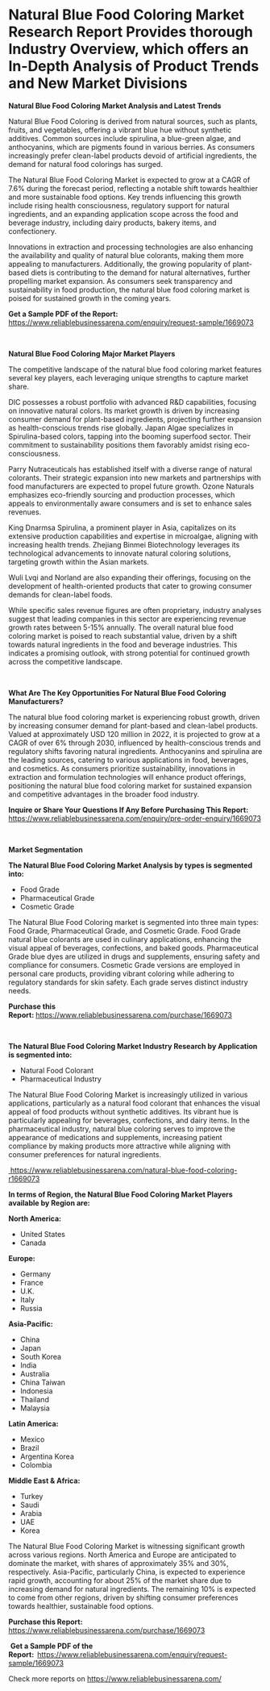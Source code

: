 <p><h1>Natural Blue Food Coloring Market Research Report Provides thorough Industry Overview, which offers an In-Depth Analysis of Product Trends and New Market Divisions</h1></p><p><strong>Natural Blue Food Coloring Market Analysis and Latest Trends</strong></p>
<p><p>Natural Blue Food Coloring is derived from natural sources, such as plants, fruits, and vegetables, offering a vibrant blue hue without synthetic additives. Common sources include spirulina, a blue-green algae, and anthocyanins, which are pigments found in various berries. As consumers increasingly prefer clean-label products devoid of artificial ingredients, the demand for natural food colorings has surged.</p><p>The Natural Blue Food Coloring Market is expected to grow at a CAGR of 7.6% during the forecast period, reflecting a notable shift towards healthier and more sustainable food options. Key trends influencing this growth include rising health consciousness, regulatory support for natural ingredients, and an expanding application scope across the food and beverage industry, including dairy products, bakery items, and confectionery.</p><p>Innovations in extraction and processing technologies are also enhancing the availability and quality of natural blue colorants, making them more appealing to manufacturers. Additionally, the growing popularity of plant-based diets is contributing to the demand for natural alternatives, further propelling market expansion. As consumers seek transparency and sustainability in food production, the natural blue food coloring market is poised for sustained growth in the coming years.</p></p>
<p><strong>Get a Sample PDF of the Report:&nbsp;</strong> <a href="https://www.reliablebusinessarena.com/enquiry/request-sample/1669073?utm_campaign=1905&utm_medium=2&utm_source=Github&utm_content=ia&utm_term=31032025&utm_id=natural-blue-food-coloring">https://www.reliablebusinessarena.com/enquiry/request-sample/1669073</a></p>
<p>&nbsp;</p>
<p><strong>Natural Blue Food Coloring Major Market Players</strong></p>
<p><p>The competitive landscape of the natural blue food coloring market features several key players, each leveraging unique strengths to capture market share. </p><p>DIC possesses a robust portfolio with advanced R&D capabilities, focusing on innovative natural colors. Its market growth is driven by increasing consumer demand for plant-based ingredients, projecting further expansion as health-conscious trends rise globally. Japan Algae specializes in Spirulina-based colors, tapping into the booming superfood sector. Their commitment to sustainability positions them favorably amidst rising eco-consciousness.</p><p>Parry Nutraceuticals has established itself with a diverse range of natural colorants. Their strategic expansion into new markets and partnerships with food manufacturers are expected to propel future growth. Ozone Naturals emphasizes eco-friendly sourcing and production processes, which appeals to environmentally aware consumers and is set to enhance sales revenues.</p><p>King Dnarmsa Spirulina, a prominent player in Asia, capitalizes on its extensive production capabilities and expertise in microalgae, aligning with increasing health trends. Zhejiang Binmei Biotechnology leverages its technological advancements to innovate natural coloring solutions, targeting growth within the Asian markets.</p><p>Wuli Lvqi and Norland are also expanding their offerings, focusing on the development of health-oriented products that cater to growing consumer demands for clean-label foods.</p><p>While specific sales revenue figures are often proprietary, industry analyses suggest that leading companies in this sector are experiencing revenue growth rates between 5-15% annually. The overall natural blue food coloring market is poised to reach substantial value, driven by a shift towards natural ingredients in the food and beverage industries. This indicates a promising outlook, with strong potential for continued growth across the competitive landscape.</p></p>
<p>&nbsp;</p>
<p><strong>What Are The Key Opportunities For Natural Blue Food Coloring Manufacturers?</strong></p>
<p><p>The natural blue food coloring market is experiencing robust growth, driven by increasing consumer demand for plant-based and clean-label products. Valued at approximately USD 120 million in 2022, it is projected to grow at a CAGR of over 6% through 2030, influenced by health-conscious trends and regulatory shifts favoring natural ingredients. Anthocyanins and spirulina are the leading sources, catering to various applications in food, beverages, and cosmetics. As consumers prioritize sustainability, innovations in extraction and formulation technologies will enhance product offerings, positioning the natural blue food coloring market for sustained expansion and competitive advantages in the broader food industry.</p></p>
<p><strong>Inquire or Share Your Questions If Any Before Purchasing This Report:</strong> <a href="https://www.reliablebusinessarena.com/enquiry/pre-order-enquiry/1669073?utm_campaign=1905&utm_medium=2&utm_source=Github&utm_content=ia&utm_term=31032025&utm_id=natural-blue-food-coloring">https://www.reliablebusinessarena.com/enquiry/pre-order-enquiry/1669073</a></p>
<p>&nbsp;</p>
<p><strong>Market Segmentation</strong></p>
<p><strong>The Natural Blue Food Coloring Market Analysis by types is segmented into:</strong></p>
<p><ul><li>Food Grade</li><li>Pharmaceutical Grade</li><li>Cosmetic Grade</li></ul></p>
<p><p>The Natural Blue Food Coloring market is segmented into three main types: Food Grade, Pharmaceutical Grade, and Cosmetic Grade. Food Grade natural blue colorants are used in culinary applications, enhancing the visual appeal of beverages, confections, and baked goods. Pharmaceutical Grade blue dyes are utilized in drugs and supplements, ensuring safety and compliance for consumers. Cosmetic Grade versions are employed in personal care products, providing vibrant coloring while adhering to regulatory standards for skin safety. Each grade serves distinct industry needs.</p></p>
<p><strong>Purchase this Report:&nbsp;</strong><a href="https://www.reliablebusinessarena.com/purchase/1669073?utm_campaign=1905&utm_medium=2&utm_source=Github&utm_content=ia&utm_term=31032025&utm_id=natural-blue-food-coloring">https://www.reliablebusinessarena.com/purchase/1669073</a></p>
<p>&nbsp;</p>
<p><strong>The Natural Blue Food Coloring Market Industry Research by Application is segmented into:</strong></p>
<p><ul><li>Natural Food Colorant</li><li>Pharmaceutical Industry</li></ul></p>
<p><p>The Natural Blue Food Coloring Market is increasingly utilized in various applications, particularly as a natural food colorant that enhances the visual appeal of food products without synthetic additives. Its vibrant hue is particularly appealing for beverages, confections, and dairy items. In the pharmaceutical industry, natural blue coloring serves to improve the appearance of medications and supplements, increasing patient compliance by making products more attractive while aligning with consumer preferences for natural ingredients.</p></p>
<p><a href="https://www.reliablebusinessarena.com/natural-blue-food-coloring-r1669073?utm_campaign=1905&utm_medium=2&utm_source=Github&utm_content=ia&utm_term=31032025&utm_id=natural-blue-food-coloring">&nbsp;https://www.reliablebusinessarena.com/natural-blue-food-coloring-r1669073</a></p>
<p><strong>In terms of Region, the Natural Blue Food Coloring Market Players available by Region are:</strong></p>
<p>
    <p> <strong> North America: </strong>
        <ul>
            <li>United States</li>
            <li>Canada</li>
        </ul>
        </p> 
    <p> <strong> Europe: </strong>
        <ul>
            <li>Germany</li>
            <li>France</li>
            <li>U.K.</li>
            <li>Italy</li>
            <li>Russia</li>
        </ul>
        </p> 
    <p> <strong> Asia-Pacific: </strong>
        <ul>
            <li>China</li>
            <li>Japan</li>
            <li>South Korea</li>
            <li>India</li>
            <li>Australia</li>
            <li>China Taiwan</li>
            <li>Indonesia</li>
            <li>Thailand</li>
            <li>Malaysia</li>
        </ul>
        </p> 
    <p> <strong> Latin America: </strong>
        <ul>
            <li>Mexico</li>
            <li>Brazil</li>
            <li>Argentina Korea</li>
            <li>Colombia</li>
        </ul>
        </p> 
    <p> <strong> Middle East & Africa: </strong>
        <ul>
            <li>Turkey</li>
            <li>Saudi</li>
            <li>Arabia</li>
            <li>UAE</li>
            <li>Korea</li>
        </ul>
    </p>
    </p>
<p><p>The Natural Blue Food Coloring Market is witnessing significant growth across various regions. North America and Europe are anticipated to dominate the market, with shares of approximately 35% and 30%, respectively. Asia-Pacific, particularly China, is expected to experience rapid growth, accounting for about 25% of the market share due to increasing demand for natural ingredients. The remaining 10% is expected to come from other regions, driven by shifting consumer preferences towards healthier, sustainable food options.</p></p>
<p><strong>Purchase this Report: </strong><a href="https://www.reliablebusinessarena.com/purchase/1669073?utm_campaign=1905&utm_medium=2&utm_source=Github&utm_content=ia&utm_term=31032025&utm_id=natural-blue-food-coloring">https://www.reliablebusinessarena.com/purchase/1669073</a></p>
<p>&nbsp;<strong>Get a Sample PDF of the Report:&nbsp;&nbsp;</strong><a href="https://www.reliablebusinessarena.com/enquiry/request-sample/1669073?utm_campaign=1905&utm_medium=2&utm_source=Github&utm_content=ia&utm_term=31032025&utm_id=natural-blue-food-coloring">https://www.reliablebusinessarena.com/enquiry/request-sample/1669073</a></p>
<p><strong></strong></p>
<p>Check more reports on <a href="https://www.reliablebusinessarena.com/?utm_campaign=1905&utm_medium=2&utm_source=Github&utm_content=ia&utm_term=31032025&utm_id=natural-blue-food-coloring">https://www.reliablebusinessarena.com/</a></p>
